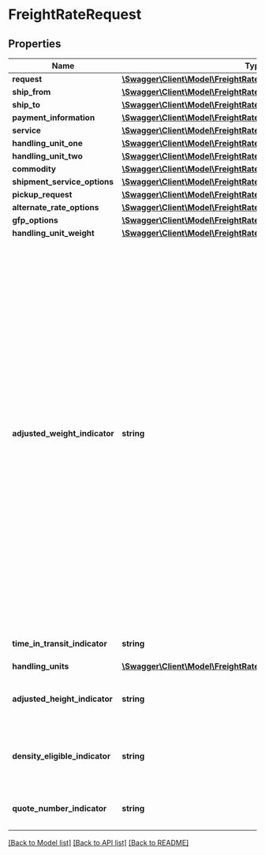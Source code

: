# FreightRateRequest

## Properties
Name | Type | Description | Notes
------------ | ------------- | ------------- | -------------
**request** | [**\Swagger\Client\Model\FreightRateRequestRequest**](FreightRateRequestRequest.md) |  | 
**ship_from** | [**\Swagger\Client\Model\FreightRateRequestShipFrom**](FreightRateRequestShipFrom.md) |  | 
**ship_to** | [**\Swagger\Client\Model\FreightRateRequestShipTo**](FreightRateRequestShipTo.md) |  | 
**payment_information** | [**\Swagger\Client\Model\FreightRateRequestPaymentInformation**](FreightRateRequestPaymentInformation.md) |  | 
**service** | [**\Swagger\Client\Model\FreightRateRequestService**](FreightRateRequestService.md) |  | 
**handling_unit_one** | [**\Swagger\Client\Model\FreightRateRequestHandlingUnitOne**](FreightRateRequestHandlingUnitOne.md) |  | [optional] 
**handling_unit_two** | [**\Swagger\Client\Model\FreightRateRequestHandlingUnitTwo**](FreightRateRequestHandlingUnitTwo.md) |  | [optional] 
**commodity** | [**\Swagger\Client\Model\FreightRateRequestCommodity[]**](FreightRateRequestCommodity.md) |  | 
**shipment_service_options** | [**\Swagger\Client\Model\FreightRateRequestShipmentServiceOptions**](FreightRateRequestShipmentServiceOptions.md) |  | [optional] 
**pickup_request** | [**\Swagger\Client\Model\FreightRateRequestPickupRequest**](FreightRateRequestPickupRequest.md) |  | [optional] 
**alternate_rate_options** | [**\Swagger\Client\Model\FreightRateRequestAlternateRateOptions**](FreightRateRequestAlternateRateOptions.md) |  | [optional] 
**gfp_options** | [**\Swagger\Client\Model\FreightRateRequestGFPOptions**](FreightRateRequestGFPOptions.md) |  | [optional] 
**handling_unit_weight** | [**\Swagger\Client\Model\FreightRateRequestHandlingUnitWeight**](FreightRateRequestHandlingUnitWeight.md) |  | [optional] 
**adjusted_weight_indicator** | **string** | Indicator used to specify if the user wants to subtract the handling unit weight. Defaults to false.   When AdjustedWeightIndicator is set to \&quot;true\&quot;: - If HandlingUnitWeight is present, the HandlingUnitWeight Value will be subtracted and prorated from the FreightLineItem Weight Value. The subtracted/prorated FreightLineItem Weight will be used for GFP rating. - If HandlingUnitWeight is not present and the AdjustedWeightValue is present, the adjusted weight value from the FreightLineItem object will be used to do a GFP rating request to UPGF. - If HandlingUnitWeight is not present and the AdjustedWeightValue is not present, the original weight from the FreightLineItem object will be used to do a GFP rating request to UPGF.In this case, the HandlingUnitWeight value  is assume to be zero.  AdjustedWeightIndicator set to \&quot;false\&quot;: - The FreightLineItem.Weight will be used for both LTL and GFP rating requests (current functionality). The HandlingUnitWeight or the FreightLineItem.AdjustedWeight will not be used. | [optional] 
**time_in_transit_indicator** | **string** | Presence of the tag indicates Time in Transit information is requested and will be returned. | [optional] 
**handling_units** | [**\Swagger\Client\Model\FreightRateRequestHandlingUnits[]**](FreightRateRequestHandlingUnits.md) |  | [optional] 
**adjusted_height_indicator** | **string** | The presence of the AdjustedHeightIndicator indicates that allow the height reduction adjustment for density based rate request. | [optional] 
**density_eligible_indicator** | **string** | The presence of the tag indicates that the rate request is density based. For Density Based Rating (DBR), the customer must have DBR Contract Service. | [optional] 
**quote_number_indicator** | **string** | The presence of this indicator means a Quote Number will be returned for this LTL Freight Rate quote request. | [optional] 

[[Back to Model list]](../../README.md#documentation-for-models) [[Back to API list]](../../README.md#documentation-for-api-endpoints) [[Back to README]](../../README.md)

